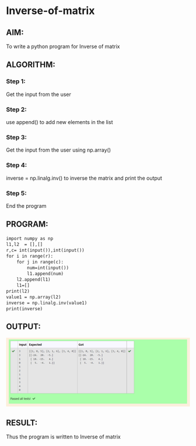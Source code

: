 # Inverse-of-matrix

## AIM:
To write a python program for Inverse of matrix

## ALGORITHM:
### Step 1:
Get the input from the user

### Step 2:
use append() to add new elements in the list

### Step 3:
Get the input from the user using np.array()

### Step 4:
inverse = np.linalg.inv() to inverse the matrix and print the output


### Step 5:
End  the program

## PROGRAM:
```
import numpy as np
l1,l2  = [],[]
r,c= int(input()),int(input())
for i in range(r):
    for j in range(c):
        num=int(input())
        l1.append(num)
    l2.append(l1)
    l1=[]
print(l2)
value1 = np.array(l2)
inverse = np.linalg.inv(value1)
print(inverse)
```

## OUTPUT:
![output](img.png)

## RESULT:
Thus the program is written to Inverse of matrix


